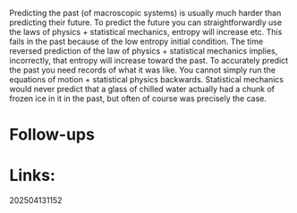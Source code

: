 Predicting the past (of macroscopic systems) is usually much harder than predicting their future.  To predict the future you can straightforwardly use the laws of physics + statistical mechanics, entropy will increase etc.  This fails in the past because of the low entropy initial condition. The time reversed prediction of the law of physics + statistical mechanics implies, incorrectly, that entropy will increase toward the past.  To accurately predict the past you need records of what it was like. You cannot simply run the equations of motion + statistical physics backwards. Statistical mechanics would never predict that a glass of chilled water actually had a chunk of frozen ice in it in the past, but often of course was precisely the case.


# Follow-ups


# Links: 




202504131152
